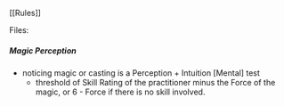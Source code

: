 [[Rules]]

Files:

##### Magic Perception
- noticing magic or casting is a Perception + Intuition [Mental] test
	- threshold of Skill Rating of the practitioner minus the Force of the magic, or 6 - Force if there is no skill involved.